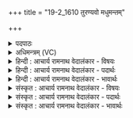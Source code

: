 +++
title = "19-2_1610 तुरण्यवो मधुमन्तम्"

+++
<details><summary>पदपाठः</summary>

तु꣣रण्य꣡वः꣢। म꣡धु꣢꣯मन्तम्। घृ꣣तश्चु꣡त꣢म्। घृ꣣त। श्चु꣡त꣢꣯म्। वि꣡प्रा꣢꣯सः। वि। प्रा꣣सः। अ꣢र्कम्। आ꣣नृचुः। अस्मे꣡इति꣢। र꣣यिः꣢। प꣣प्रथे। वृ꣡ष्ण्य꣢꣯म्। श꣡वः꣢꣯। अ꣣स्मे꣡इति꣢। स्वा꣣ना꣡सः꣢। इ꣡न्द꣢꣯वः। १६१०।
</details>

<details><summary>अधिमन्त्रम् (VC)</summary>

- इन्द्रः
- वालखिल्यः (श्रुष्टिगुः काण्वः)
- बार्हतः प्रगाथः (विषमा बृहती, समा सतोबृहती)
- पञ्चमः
</details>

<details><summary>हिन्दी : आचार्य रामनाथ वेदालंकार - विषयः</summary>

आगे फिर परमेश्वर का विषय है।
</details>

<details><summary>हिन्दी : आचार्य रामनाथ वेदालंकार - पदार्थः</summary>

पदार्थान्वयभाषाः -  (तुरण्यवः)सत्कर्मों में शीघ्रता करनेवाले, (विप्रासः)विद्वान् लोग(मधुमन्तम्)मधुर आनन्द से युक्त, (घृतश्चुतम्)तेज वा स्नेह को प्रवाहित करनेवाले(अर्कम्)अर्चनीय इन्द्र परमेश्वर को(आनृचुः)पूजते हैं। उस की कृपा से(अस्मे)हमारे लिए(रयिः)ऐश्वर्य(पप्रथे)सर्वत्र फैला हुआ है, (वृष्ण्यम्)सुखों की वर्षा करनेवाला(शवः)बल भी फैला हुआ है,उसी से(अस्मे)हमारे लिए(स्वानासः)अभिषुत किये जाते हुए(इन्दवः)आनन्द-रस हमें प्राप्त होते हैं ॥२॥
</details>

<details><summary>हिन्दी : आचार्य रामनाथ वेदालंकार - भावार्थः</summary>

भावार्थभाषाः -  जगदीश्वर ही हमें तेज,धन,बल,आनन्द आदि प्रदान करता है,इस कारण सबको श्रद्धापूर्वक उसकी वन्दना करनी चाहिए ॥२॥
</details>

<details><summary>संस्कृत : आचार्य रामनाथ वेदालंकार - विषयः</summary>

अथ पुनरपि परमेश्वरविषयमाह।
</details>

<details><summary>संस्कृत : आचार्य रामनाथ वेदालंकार - पदार्थः</summary>

पदार्थान्वयभाषाः -  (तुरण्यवः)सत्कर्मसु त्वरणशीलाः(विप्रासः)विपश्चितः(मधुमन्तम्)मधुरानन्दमयम्(घृतश्चुतम्)तेजःप्रस्राविणं स्नेहप्रस्राविणं वा(अर्कम्)अर्चनीयम् इन्द्रं परमेश्वरम्।[अर्को देवो भवति यदेनमर्चन्ति। निरु० ५।५।] (आनृचुः)पूजयन्ति। तस्यैव कृपया(अस्मे)अस्मभ्यम्(रयिः)ऐश्वर्यम्(पप्रथे)सर्वत्र विस्तीर्णोऽस्ति, (वृष्ण्यम्)सुखवर्षणशीलम्(शवः)बलमपि,पप्रथे विस्तीर्णमस्ति। तत एव(अस्मे)अस्मभ्यम्(स्वानासः)अभिषूयमाणाः(इन्दवः)आनन्दरसाः अस्माभिः प्राप्यन्ते ॥२॥
</details>

<details><summary>संस्कृत : आचार्य रामनाथ वेदालंकार - भावार्थः</summary>

भावार्थभाषाः -  जगदीश्वर एवास्मभ्यं तेजोधनबलानन्दादीनि प्रयच्छतीति स सर्वैः सश्रद्धं वन्दनीयः ॥२॥
</details>